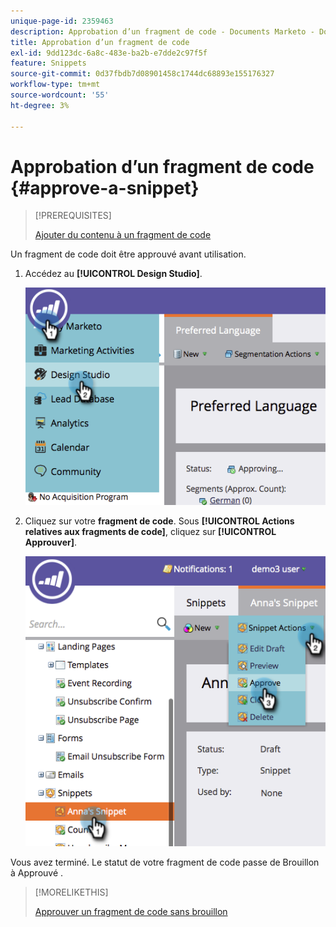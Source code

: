 ```yaml
---
unique-page-id: 2359463
description: Approbation d’un fragment de code - Documents Marketo - Documentation du produit
title: Approbation d’un fragment de code
exl-id: 9dd123dc-6a8c-483e-ba2b-e7dde2c97f5f
feature: Snippets
source-git-commit: 0d37fbdb7d08901458c1744dc68893e155176327
workflow-type: tm+mt
source-wordcount: '55'
ht-degree: 3%

---
```


# Approbation d’un fragment de code {#approve-a-snippet}

>[!PREREQUISITES]
>
>[Ajouter du contenu à un fragment de code](/help/marketo/product-docs/personalization/segmentation-and-snippets/snippets/add-content-to-a-snippet.md)

Un fragment de code doit être approuvé avant utilisation.

1. Accédez au **[!UICONTROL Design Studio]**.

   ![](assets/image2014-9-16-8-3a55-3a15.png)

1. Cliquez sur votre **fragment de code**. Sous **[!UICONTROL Actions relatives aux fragments de code]**, cliquez sur **[!UICONTROL Approuver]**.

   ![](assets/image2014-9-16-8-3a55-3a24.png)

Vous avez terminé. Le statut de votre fragment de code passe de Brouillon à Approuvé .

>[!MORELIKETHIS]
>
>[Approuver un fragment de code sans brouillon](/help/marketo/product-docs/personalization/segmentation-and-snippets/snippets/approve-a-snippet-with-no-draft.md)
